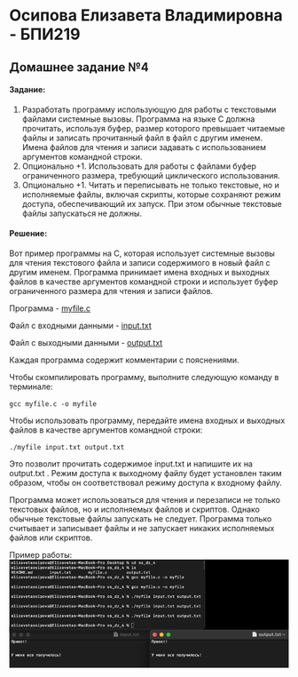 # Осипова Елизавета Владимировна - БПИ219

## Домашнее задание №4

#### Задание: 
1. Разработать программу использующую для работы с текстовыми файлами системные вызовы. Программа на языке C должна прочитать, используя буфер, размер которого превышает читаемые файлы и записать прочитанный файл в файл с другим именем. Имена файлов для чтения и записи задавать с использованием аргументов командной строки.<br>
2. Опционально +1. Использовать для работы с файлами буфер ограниченного размера, требующий циклического использования.<br>
3. Опционально +1. Читать и переписывать не только текстовые, но и исполняемые файлы, включая скрипты, которые сохраняют режим доступа, обеспечивающий их запуск. При этом обычные текстовые файлы запускаться не должны.<br>

#### Решение:

Вот пример программы на C, которая использует системные вызовы для чтения текстового файла и записи содержимого в новый файл с другим именем. Программа принимает имена входных и выходных файлов в качестве аргументов командной строки и использует буфер ограниченного размера для чтения и записи файлов.

Программа - [myfile.c](myfile.c)

Файл с входными данными - [input.txt](input.txt)

Файл с выходными данными - [output.txt](output.txt)

Каждая программа содержит комментарии с пояснениями. 

Чтобы скомпилировать программу, выполните следующую команду в терминале:<br>

```
gcc myfile.c -o myfile
```

Чтобы использовать программу, передайте имена входных и выходных файлов в качестве аргументов командной строки:<br>

```
./myfile input.txt output.txt
```

Это позволит прочитать содержимое input.txt и напишите их на output.txt . Режим доступа к выходному файлу будет установлен таким образом, чтобы он соответствовал режиму доступа к входному файлу.

Программа может использоваться для чтения и перезаписи не только текстовых файлов, но и исполняемых файлов и скриптов. Однако обычные текстовые файлы запускать не следует. Программа только считывает и записывает файлы и не запускает никаких исполняемых файлов или скриптов.

Пример работы:
![img.png](img.png)
